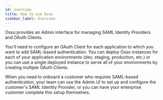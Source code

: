 ```yaml
---
id: overview
title: How to use Osso
sidebar_label: Overview
---
```

Osso provides an Admin interface for managing SAML Identity Providers and OAuth Clients.

You'll need to configure an OAuth Client for each application to which you want to add SAML-based authentication. You can deploy Osso instances for each of your application environments (dev, staging, production, etc.) or you can use a single deployed instance to serve all of your environments by creating multiple OAuth Clients.

When you need to onboard a customer who requires SAML-based authentication, your team can use the Admin UI to set up and configure the customer's SAML Identity Provider, or you can have your enterprise customer complete this setup themselves.
